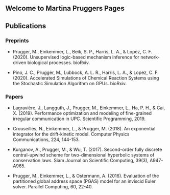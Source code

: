 ## Welcome to Martina Pruggers Pages



## Publications

### Preprints
- Prugger, M., Einkemmer, L., Beik, S. P., Harris, L. A., & Lopez, C. F. (2020). Unsupervised logic-based mechanism inference for network-driven biological processes. bioRxiv.

- Pino, J. C., Prugger, M., Lubbock, A. L. R., Harris, L. A., & Lopez, C. F. (2020). Accelerated Simulations of Chemical Reaction Systems using the Stochastic Simulation Algorithm on GPUs. bioRxiv.


### Papers
- Lagravière, J., Langguth, J., Prugger, M., Einkemmer, L., Ha, P. H., & Cai, X. (2019). Performance optimization and modeling of fine-grained irregular communication in UPC. Scientific Programming, 2019.

- Crouseilles, N., Einkemmer, L., & Prugger, M. (2018). An exponential integrator for the drift-kinetic model. Computer Physics Communications, 224, 144-153.

- Kurganov, A., Prugger, M., & Wu, T. (2017). Second-order fully discrete central-upwind scheme for two-dimensional hyperbolic systems of conservation laws. Siam Journal on Scientific Computing, 39(3), A947-A965.

- Prugger, M., Einkemmer, L., & Ostermann, A. (2016). Evaluation of the partitioned global address space (PGAS) model for an inviscid Euler solver. Parallel Computing, 60, 22-40.
